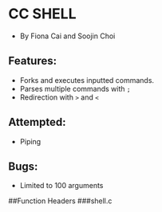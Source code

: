 # CC SHELL
* By Fiona Cai and Soojin Choi

## Features:  
* Forks and executes inputted commands.  
* Parses multiple commands with `;`
* Redirection with `>` and `<`

## Attempted:  
* Piping

## Bugs:  
*  Limited to 100 arguments

##Function Headers
###shell.c
